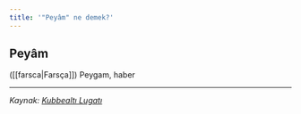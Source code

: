 ```yaml
---
title: '"Peyâm" ne demek?'
---
```


## Peyâm
([[farsca|Farsça]]) Peygam, haber

---
*Kaynak: [Kubbealtı Lugatı](https://lugatim.com/s/peyam)*